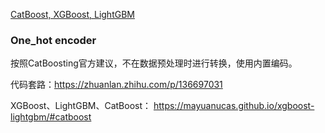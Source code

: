 [CatBoost, XGBoost, LightGBM](https://mayuanucas.github.io/xgboost-lightgbm/#catboost)

### One_hot encoder

按照CatBoosting官方建议，不在数据预处理时进行转换，使用内置编码。

代码套路：https://zhuanlan.zhihu.com/p/136697031

XGBoost、LightGBM、CatBoost： https://mayuanucas.github.io/xgboost-lightgbm/#catboost